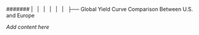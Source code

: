 ####### |   |   |   |   |   |   ├── Global Yield Curve Comparison Between U.S. and Europe

*Add content here*